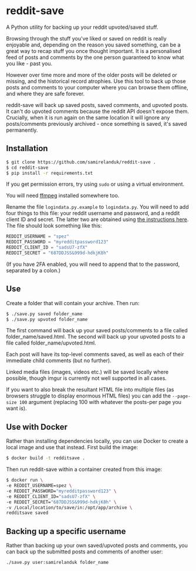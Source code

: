 # reddit-save

A Python utility for backing up your reddit upvoted/saved stuff.

Browsing through the stuff you've liked or saved on reddit is really enjoyable and, depending on the reason you saved something, can be a great way to recap stuff you once thought important. It is a personalised feed of posts and comments by the one person guaranteed to know what you like - past you.

However over time more and more of the older posts will be deleted or missing, and the historical record atrophies. Use this tool to back up those posts and comments to your computer where you can browse them offline, and where they are safe forever.

reddit-save will back up saved posts, saved comments, and upvoted posts. It can't do upvoted comments because the reddit API doesn't expose them. Crucially, when it is run again on the same location it will ignore any posts/comments previously archived - once something is saved, it's saved permanently.

## Installation

```bash
$ git clone https://github.com/samirelanduk/reddit-save .
$ cd reddit-save
$ pip install -r requirements.txt
```

If you get permission errors, try using `sudo` or using a virtual environment.

You will need [ffmpeg](https://ffmpeg.org/) installed somewhere too.

Rename the file `logindata.py.example` to `logindata.py`. You will need to add four things to this file: your reddit username and password, and a reddit client ID and secret. The latter two are obtained using [the instructions here](https://github.com/reddit-archive/reddit/wiki/OAuth2-Quick-Start-Example#first-steps). The file should look something like this:

```python
REDDIT_USERNAME = "spez"
REDDIT_PASSWORD = "myredditpassword123"
REDDIT_CLIENT_ID = "sadsU7-zfX"
REDDIT_SECRET = "687DDJSS&999d-hdkjK8h"
```

(If you have 2FA enabled, you will need to append that to the password, separated by a colon.)

## Use

Create a folder that will contain your archive. Then run:

```bash
$ ./save.py saved folder_name
$ ./save.py upvoted folder_name
```

The first command will back up your saved posts/comments to a file called folder_name/saved.html. The second will back up your upvoted posts to a file called folder_name/upvoted.html.

Each post will have its top-level comments saved, as well as each of their immediate child comments (but no further).

Linked media files (images, videos etc.) will be saved locally where possible, though imgur is currently not well supported in all cases.

If you want to also break the resultant HTML file into multiple files (as browsers struggle to display enormous HTML files) you can add the `--page-size 100` argument (replacing 100 with whatever the posts-per page you want is).

## Use with Docker

Rather than installing dependencies locally, you can use Docker to create a local image and use that instead. First build the image:

```bash
$ docker build -t redditsave .
```

Then run reddit-save within a container created from this image:

```bash
$ docker run \
-e REDDIT_USERNAME=spez \
-e REDDIT_PASSWORD="myredditpassword123" \
-e REDDIT_CLIENT_ID="sadsU7-zfX" \
-e REDDIT_SECRET="687DDJSS&999d-hdkjK8h" \
-v /Local/location/to/save/in:/opt/app/archive \
redditsave saved
```

## Backing up a specific username

Rather than backing up your own saved/upvoted posts and comments, you can back up the submitted posts and comments of another user:

```bash
./save.py user:samirelanduk folder_name
```